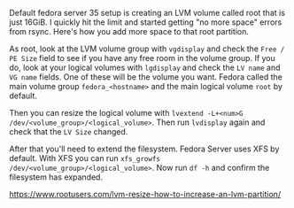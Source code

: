 Default fedora server 35 setup is creating an LVM volume called root that is just 16GiB. I quickly hit the limit and started getting "no more space" errors from rsync. Here's how you add more space to that root partition.

As root, look at the LVM volume group with `vgdisplay` and check the `Free / PE Size` field to see if you have any free room in the volume group. If you do, look at your logical volumes with `lgdisplay` and check the `LV name` and `VG name` fields. One of these will be the volume you want. Fedora called the main volume group `fedora_<hostname>` and the main logical volume `root` by default.

Then you can resize the logical volume with `lvextend -L+<num>G /dev/<volume_group>/<logical_volume>`. Then run `lvdisplay` again and check that the `LV Size` changed.

After that you'll need to extend the filesystem. Fedora Server uses XFS by default. With XFS you can run `xfs_growfs /dev/<volume_group>/<logical_volume>`. Now run `df -h` and confirm the filesystem has expanded.

https://www.rootusers.com/lvm-resize-how-to-increase-an-lvm-partition/

